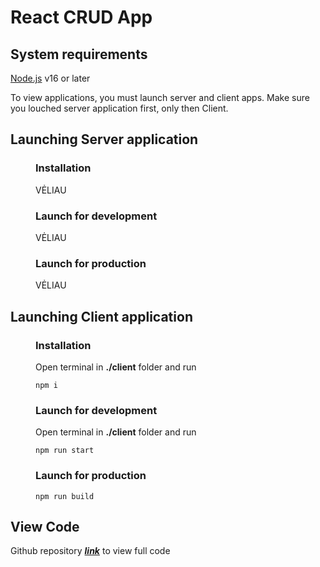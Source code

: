 # React CRUD App

## System requirements
[Node.js](https://nodejs.org/en/) v16 or later

To view applications, you must launch server and client apps.
Make sure you louched server application first, only then Client.

## Launching Server application
<div style="padding-left: 40px">

### Installation
VĖLIAU

### Launch for development
VĖLIAU

### Launch for production
VĖLIAU
</div>

## Launching Client application

<div style="padding-left: 40px">

### Installation
Open terminal in __./client__ folder and run 
```
npm i
```

### Launch for development
Open terminal in __./client__ folder and run 
```
npm run start
```

### Launch for production
```
npm run build
```
</div>

## View Code
Github repository ***[link](https://github.dev/margaritabjerrum/react-crud)*** to view full code
